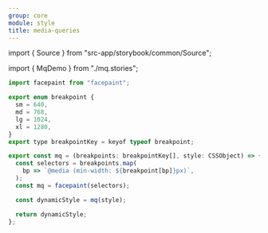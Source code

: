 ```yaml
---
group: core
module: style
title: media-queries
---
```


import { Source } from "src-app/storybook/common/Source";

import { MqDemo } from "./mq.stories";

<MqDemo />

```jsx
import facepaint from "facepaint";

export enum breakpoint {
  sm = 640,
  md = 768,
  lg = 1024,
  xl = 1280,
}
export type breakpointKey = keyof typeof breakpoint;

export const mq = (breakpoints: breakpointKey[], style: CSSObject) => {
  const selectors = breakpoints.map(
    bp => `@media (min-width: ${breakpoint[bp]}px)`,
  );
  const mq = facepaint(selectors);

  const dynamicStyle = mq(style);

  return dynamicStyle;
};
```

<Source path="src-core/style/mq.ts" />
